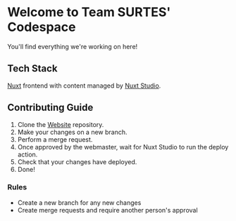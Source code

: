# Welcome to Team SURTES' Codespace
You'll find everything we're working on here!

## Tech Stack
[Nuxt](https://nuxt.com) frontend with content managed by [Nuxt Studio](https://nuxt.studio).

## Contributing Guide
1. Clone the [Website](https://github.com/Team-Surtes/Website) repository.
2. Make your changes on a new branch.
3. Perform a merge request.
4. Once approved by the webmaster, wait for Nuxt Studio to run the deploy action.
5. Check that your changes have deployed.
6. Done!

### Rules
- Create a new branch for any new changes
- Create merge requests and require another person's approval

